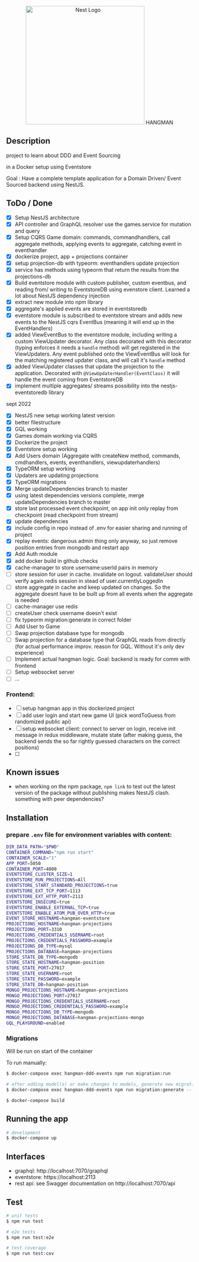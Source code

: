 <p align="center">
  <a href="http://nestjs.com/" target="blank"><img src="https://nestjs.com/img/logo_text.svg" width="320" alt="Nest Logo" /></a> HANGMAN
</p>

## Description

project to learn about DDD and Event Sourcing

in a Docker setup using Eventstore

Goal : Have a complete template application for a Domain Driven/ Event Sourced backend using NestJS.

## ToDo / Done

- [x] Setup NestJS architecture
- [x] API controller and GraphQL resolver use the games.service for mutation and query
- [x] Setup CQRS Game domain: commands, commandhandlers, call aggregate methods, applying events to aggregate, catching event in eventhandler
- [x] dockerize project, app + projections container
- [x] setup projection-db with typeorm: eventhandlers update projection
- [x] service has methods using typeorm that return the results from the projections-db
- [x] Build eventstore module with custom publisher, custom eventbus, and reading from/ writing to EventstoreDB using evenstore client. Learned a lot about NestJS dependency injection
- [x] extract new module into npm library
- [x] aggregate's applied events are stored in eventstoredb
- [x] eventstore module is subscribed to eventstore stream and adds new events to the NestJS cqrs EventBus (meaning it will end up in the EventHandlers)
- [x] added ViewEventBus to the eventstore module, including writing a custom ViewUpdater decorator. Any class decorated with this decorator (typing enforces it needs a `handle` method) will get registered in the ViewUpdaters. Any event published onto the ViewEventBus will look for the matching registered updater class, and will call it's `handle` method
- [x] added ViewUpdater classes that update the projection to the application. Decorated with `@ViewUpdaterHandler(EventClass)` it will handle the event coming from EventstoreDB
- [x] implement multiple aggregates/ streams possibility into the nestjs-eventstoredb library

sept 2022

- [x] NestJS new setup working latest version
- [x] better filestructure
- [x] GQL working
- [x] Games domain working via CQRS
- [x] Dockerize the project
- [x] Eventstore setup working
- [x] Add Users domain (Aggregate with createNew method, commands, cmdhandlers, events, eventhandlers, viewupdaterhandlers)
- [x] TypeORM setup working
- [x] Updaters are updating projections
- [x] TypeORM migrations
- [x] Merge updateDependencies branch to master
- [x] using latest dependencies versions complete, merge updateDependencies branch to master
- [x] store last processed event checkpoint, on app init only replay from checkpoint (read checkpoint from stream)
- [x] update dependencies
- [x] include config in repo instead of .env for easier sharing and running of project
- [x] replay events: dangerous admin thing only anyway, so just remove position entries from mongodb and restart app
- [x] Add Auth module
- [x] add docker build in github checks
- [x] cache-manager to store username:userId pairs in memory
- [ ] store session for user in cache. invalidate on logout. validateUser should verify again redis session in stead of user.currentlyLoggedIn
- [ ] store aggregate in cache and keep updated on changes. So the aggregate doesnt have to be built up from all events when the aggregate is needed
- [ ] cache-manager use redis
- [ ] createUser check username doesn't exist
- [ ] fix typeorm migration:generate in correct folder
- [ ] Add User to Game
- [ ] Swap projection database type for mongodb
- [ ] Swap projection for a database type that GraphQL reads from directly (for actual performance improv. reason for GQL. Without it's only dev experience)
- [ ] Implement actual hangman logic. Goal: backend is ready for comm with frontend
- [ ] Setup websocket server
- [ ] ...

### Frontend:

- [ ] setup hangman app in this dockerized project
- [ ] add user login and start new game UI (pick wordToGuess from randomized public api)
- [ ] setup websocket client: connect to server on login, receive init message in redux middleware, mutate state (after making guess, the backend sends the so far rightly guessed characters on the correct positions)
- [ ]

## Known issues

- when working on the npm package, `npm link` to test out the latest version of the package without publishing makes NestJS clash. something with peer dependencies?

## Installation

### prepare `.env` file for environment variables with content:

```bash
DIR_DATA_PATH="$PWD"
CONTAINER_COMMAND="npm run start"
CONTAINER_SCALE="1"
APP_PORT=5050
CONTAINER_PORT=4000
EVENTSTORE_CLUSTER_SIZE=1
EVENTSTORE_RUN_PROJECTIONS=All
EVENTSTORE_START_STANDARD_PROJECTIONS=true
EVENTSTORE_EXT_TCP_PORT=1113
EVENTSTORE_EXT_HTTP_PORT=2113
EVENTSTORE_INSECURE=true
EVENTSTORE_ENABLE_EXTERNAL_TCP=true
EVENTSTORE_ENABLE_ATOM_PUB_OVER_HTTP=true
EVENT_STORE_HOSTNAME=hangman-eventstore
PROJECTIONS_HOSTNAME=hangman-projections
PROJECTIONS_PORT=3310
PROJECTIONS_CREDENTIALS_USERNAME=root
PROJECTIONS_CREDENTIALS_PASSWORD=example
PROJECTIONS_DB_TYPE=mysql
PROJECTIONS_DATABASE=hangman-projections
STORE_STATE_DB_TYPE=mongodb
STORE_STATE_HOSTNAME=hangman-position
STORE_STATE_PORT=27017
STORE_STATE_USERNAME=root
STORE_STATE_PASSWORD=example
STORE_STATE_DB=hangman-position
MONGO_PROJECTIONS_HOSTNAME=hangman-projections
MONGO_PROJECTIONS_PORT=27017
MONGO_PROJECTIONS_CREDENTIALS_USERNAME=root
MONGO_PROJECTIONS_CREDENTIALS_PASSWORD=example
MONGO_PROJECTIONS_DB_TYPE=mongodb
MONGO_PROJECTIONS_DATABASE=hangman-projections-mongo
GQL_PLAYGROUND=enabled
```

### Migrations

Will be run on start of the container

To run manually:

```bash
$ docker-compose exec hangman-ddd-events npm run migration:run

# after adding model(s) or make changes to models, generate new migration:
$ docker-compose exec hangman-ddd-events npm run migration:generate -- [migration-name]
```

```bash
$ docker-compose build
```

## Running the app

```bash
# development
$ docker-compose up
```

## Interfaces

- graphql: http://localhost:7070/graphql
- eventstore: https://localhost:2113
- rest api: see Swagger documentation on http://localhost:7070/api

## Test

```bash
# unit tests
$ npm run test

# e2e tests
$ npm run test:e2e

# test coverage
$ npm run test:cov
```
